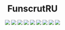 <h1 align="center">FunscrutRU</h1>

<p align="center">
  
<img src="https://img.shields.io/badge/made%20by-funscrut-orange.svg" >

<img src="https://img.shields.io/badge/java-17-green.svg">

<img src="https://img.shields.io/badge/gradle-7.4.2-blue.svg">

<img src="https://img.shields.io/badge/jooq-3.16.7-black.svg">

<img src="https://img.shields.io/badge/GraphQL-21.0-purple.svg">

<img src="https://img.shields.io/badge/Spring_Framework-2.7.4-green.svg">

<img src="https://badges.frapsoft.com/os/v1/open-source.svg?v=103" >

<img src="https://img.shields.io/github/languages/top/nikolay-klekto/FunscrutRU.svg">

<img src="https://img.shields.io/badge/PRs-welcome-brightgreen.svg?style=flat">
</p>
